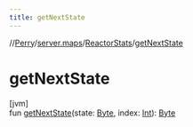 ```yaml
---
title: getNextState
---
```

//[Perry](../../../index.html)/[server.maps](../index.html)/[ReactorStats](index.html)/[getNextState](get-next-state.html)



# getNextState



[jvm]\
fun [getNextState](get-next-state.html)(state: [Byte](https://kotlinlang.org/api/latest/jvm/stdlib/kotlin/-byte/index.html), index: [Int](https://kotlinlang.org/api/latest/jvm/stdlib/kotlin/-int/index.html)): [Byte](https://kotlinlang.org/api/latest/jvm/stdlib/kotlin/-byte/index.html)




